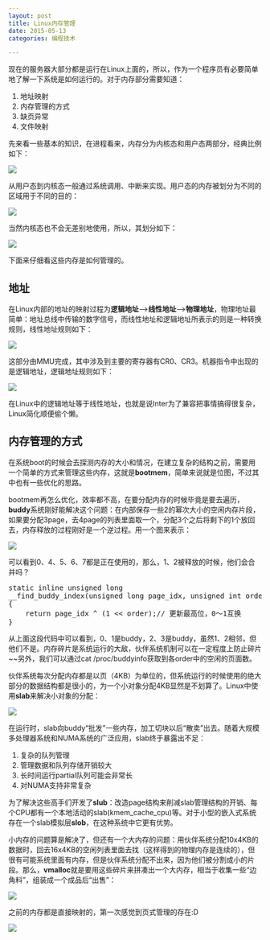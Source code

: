 ```yaml
---
layout: post
title: Linux内存管理
date: 2015-05-13
categories: 编程技术

---
```


现在的服务器大部分都是运行在Linux上面的，所以，作为一个程序员有必要简单地了解一下系统是如何运行的。对于内存部分需要知道：

1. 地址映射
2. 内存管理的方式
3. 缺页异常
4. 文件映射

先来看一些基本的知识，在进程看来，内存分为内核态和用户态两部分，经典比例如下：

![](http://7xiz10.com1.z0.glb.clouddn.com/Linux内存-虚拟地址.png)

从用户态到内核态一般通过系统调用、中断来实现。用户态的内存被划分为不同的区域用于不同的目的：

![](http://7xiz10.com1.z0.glb.clouddn.com/Linux内存-用户区分段.png)

当然内核态也不会无差别地使用，所以，其划分如下：

![](http://7xiz10.com1.z0.glb.clouddn.com/Linux内存-内核地址空间划分.png)

下面来仔细看这些内存是如何管理的。

## 地址

在Linux内部的地址的映射过程为**逻辑地址**-->**线性地址**-->**物理地址**，物理地址最简单：地址总线中传输的数字信号，而线性地址和逻辑地址所表示的则是一种转换规则，线性地址规则如下：

![](http://7xiz10.com1.z0.glb.clouddn.com/Linux内存-线性地址.png)

这部分由MMU完成，其中涉及到主要的寄存器有CR0、CR3。机器指令中出现的是逻辑地址，逻辑地址规则如下：

![](http://7xiz10.com1.z0.glb.clouddn.com/Linux内存-逻辑地址.png)

在Linux中的逻辑地址等于线性地址，也就是说Inter为了兼容把事情搞得很复杂，Linux简化顺便偷个懒。

## 内存管理的方式

在系统boot的时候会去探测内存的大小和情况，在建立复杂的结构之前，需要用一个简单的方式来管理这些内存，这就是**bootmem**，简单来说就是位图，不过其中也有一些优化的思路。

bootmem再怎么优化，效率都不高，在要分配内存的时候毕竟是要去遍历，**buddy**系统刚好能解决这个问题：在内部保存一些2的幂次大小的空闲内存片段，如果要分配3page，去4page的列表里面取一个，分配3个之后将剩下的1个放回去，内存释放的过程刚好是一个逆过程。用一个图来表示：

![](http://7xiz10.com1.z0.glb.clouddn.com/Linux内存-伙伴系统.png)

可以看到0、4、5、6、7都是正在使用的，那么，1、2被释放的时候，他们会合并吗？

<pre class="prettyprint">
static inline unsigned long
__find_buddy_index(unsigned long page_idx, unsigned int order)
{
    return page_idx ^ (1 &lt;&lt; order);// 更新最高位，0～1互换
}
</pre>

从上面这段代码中可以看到，0、1是buddy，2、3是buddy，虽然1、2相邻，但他们不是。内存碎片是系统运行的大敌，伙伴系统机制可以在一定程度上防止碎片~~另外，我们可以通过cat /proc/buddyinfo获取到各order中的空闲的页面数。

伙伴系统每次分配内存都是以页（4KB）为单位的，但系统运行的时候使用的绝大部分的数据结构都是很小的，为一个小对象分配4KB显然是不划算了。Linux中使用**slab**来解决小对象的分配：

![](http://7xiz10.com1.z0.glb.clouddn.com/Linux内存-SLAB.png)

在运行时，slab向buddy“批发”一些内存，加工切块以后“散卖”出去。随着大规模多处理器系统和NUMA系统的广泛应用，slab终于暴露出不足：

1. 复杂的队列管理
2. 管理数据和队列存储开销较大
3. 长时间运行partial队列可能会非常长
4. 对NUMA支持非常复杂

为了解决这些高手们开发了**slub**：改造page结构来削减slab管理结构的开销、每个CPU都有一个本地活动的slab(kmem_cache_cpu)等。对于小型的嵌入式系统存在一个slab模拟层**slob**，在这种系统中它更有优势。

小内存的问题算是解决了，但还有一个大内存的问题：用伙伴系统分配10x4KB的数据时，回去16x4KB的空闲列表里面去找（这样得到的物理内存是连续的），但很有可能系统里面有内存，但是伙伴系统分配不出来，因为他们被分割成小的片段。那么，**vmalloc**就是要用这些碎片来拼凑出一个大内存，相当于收集一些“边角料”，组装成一个成品后“出售”：

![](http://)

之前的内存都是直接映射的，第一次感觉到页式管理的存在:D





![](http://7xiz10.com1.z0.glb.clouddn.com/Linux内存-ALL.png)











